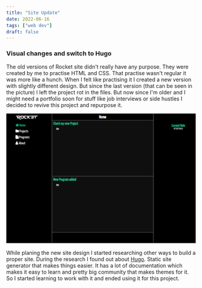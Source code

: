 ```yaml
---
title: "Site Update"
date: 2022-06-16
tags: ["web dev"]
draft: false
---
```



### Visual changes and switch to Hugo

The old versions of Rocket site didn't really have any purpose. They were created by me to practise HTML and CSS. That practise wasn't regular it was more like a hunch.
When I felt like practising it I created a new version with slightly different design. But since the last version (that can be seen in the picture) I left the project rot in the files. But now since I'm older and I might need a portfolio soon for stuff like job interviews or side hustles I decided to revive this project and repurpose it.

![Old site design](OldR.png)

While planing the new site design I started researching other ways to build a proper site. During the research I found out about [Hugo](https://gohugo.io/). Static site generator
that makes things easier. It has a lot of documentation which makes it easy to learn and pretty big community that makes themes for it. So I started
learning to work with it and ended using it for this project.
